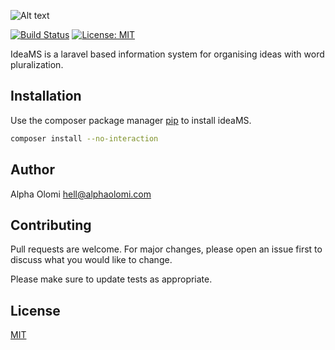 <p align="center"> 

![Alt text](https://github.com/alphaolomi/idea/raw/master/resources/docs/logo.png) 

</p>

[![Build Status](https://travis-ci.com/alphaolomi/idea.svg?branch=master)](https://travis-ci.com/alphaolomi/idea)
[![License: MIT](https://img.shields.io/badge/License-MIT-yellow.svg)](https://opensource.org/licenses/MIT)

IdeaMS is a laravel based information system for organising ideas with word pluralization.

## Installation

Use the composer package manager [pip](https://pip.pypa.io/en/stable/) to install ideaMS.

```bash
composer install --no-interaction
```
## Author
Alpha Olomi [hell@alphaolomi.com](mailto:hello@alphaolomi.com)

## Contributing
Pull requests are welcome. For major changes, please open an issue first to discuss what you would like to change.

Please make sure to update tests as appropriate.

## License
[MIT](https://opensource.org/licenses/MIT)

